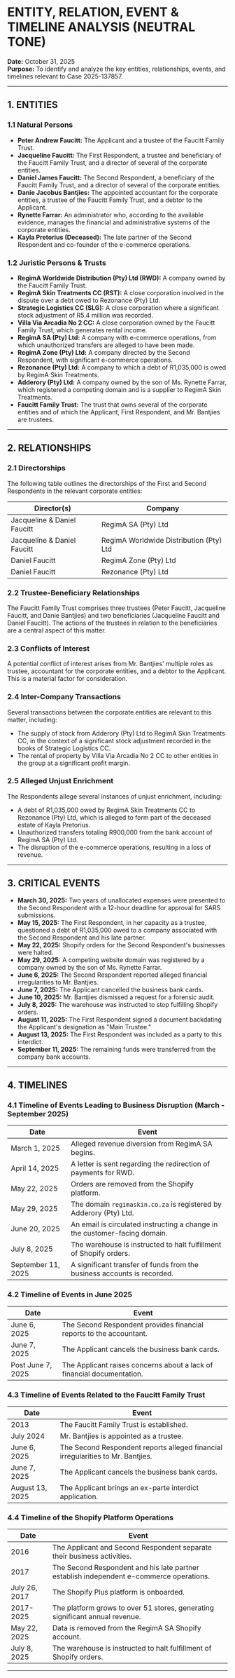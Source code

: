 
# ENTITY, RELATION, EVENT & TIMELINE ANALYSIS (NEUTRAL TONE)

**Date:** October 31, 2025  
**Purpose:** To identify and analyze the key entities, relationships, events, and timelines relevant to Case 2025-137857.

---

## 1. ENTITIES

### 1.1 Natural Persons

- **Peter Andrew Faucitt:** The Applicant and a trustee of the Faucitt Family Trust.
- **Jacqueline Faucitt:** The First Respondent, a trustee and beneficiary of the Faucitt Family Trust, and a director of several of the corporate entities.
- **Daniel James Faucitt:** The Second Respondent, a beneficiary of the Faucitt Family Trust, and a director of several of the corporate entities.
- **Danie Jacobus Bantjies:** The appointed accountant for the corporate entities, a trustee of the Faucitt Family Trust, and a debtor to the Applicant.
- **Rynette Farrar:** An administrator who, according to the available evidence, manages the financial and administrative systems of the corporate entities.
- **Kayla Pretorius (Deceased):** The late partner of the Second Respondent and co-founder of the e-commerce operations.

### 1.2 Juristic Persons & Trusts

- **RegimA Worldwide Distribution (Pty) Ltd (RWD):** A company owned by the Faucitt Family Trust.
- **RegimA Skin Treatments CC (RST):** A close corporation involved in the dispute over a debt owed to Rezonance (Pty) Ltd.
- **Strategic Logistics CC (SLG):** A close corporation where a significant stock adjustment of R5.4 million was recorded.
- **Villa Via Arcadia No 2 CC:** A close corporation owned by the Faucitt Family Trust, which generates rental income.
- **RegimA SA (Pty) Ltd:** A company with e-commerce operations, from which unauthorized transfers are alleged to have been made.
- **RegimA Zone (Pty) Ltd:** A company directed by the Second Respondent, with significant e-commerce operations.
- **Rezonance (Pty) Ltd:** A company to which a debt of R1,035,000 is owed by RegimA Skin Treatments.
- **Adderory (Pty) Ltd:** A company owned by the son of Ms. Rynette Farrar, which registered a competing domain and is a supplier to RegimA Skin Treatments.
- **Faucitt Family Trust:** The trust that owns several of the corporate entities and of which the Applicant, First Respondent, and Mr. Bantjies are trustees.

---
## 2. RELATIONSHIPS

### 2.1 Directorships

The following table outlines the directorships of the First and Second Respondents in the relevant corporate entities:

| Director(s) | Company |
|---|---|
| Jacqueline & Daniel Faucitt | RegimA SA (Pty) Ltd |
| Jacqueline & Daniel Faucitt | RegimA Worldwide Distribution (Pty) Ltd |
| Daniel Faucitt | RegimA Zone (Pty) Ltd |
| Daniel Faucitt | Rezonance (Pty) Ltd |

### 2.2 Trustee-Beneficiary Relationships

The Faucitt Family Trust comprises three trustees (Peter Faucitt, Jacqueline Faucitt, and Danie Bantjies) and two beneficiaries (Jacqueline Faucitt and Daniel Faucitt). The actions of the trustees in relation to the beneficiaries are a central aspect of this matter.

### 2.3 Conflicts of Interest

A potential conflict of interest arises from Mr. Bantjies' multiple roles as trustee, accountant for the corporate entities, and a debtor to the Applicant. This is a material factor for consideration.

### 2.4 Inter-Company Transactions

Several transactions between the corporate entities are relevant to this matter, including:

- The supply of stock from Adderory (Pty) Ltd to RegimA Skin Treatments CC, in the context of a significant stock adjustment recorded in the books of Strategic Logistics CC.
- The rental of property by Villa Via Arcadia No 2 CC to other entities in the group at a significant profit margin.

### 2.5 Alleged Unjust Enrichment

The Respondents allege several instances of unjust enrichment, including:

- A debt of R1,035,000 owed by RegimA Skin Treatments CC to Rezonance (Pty) Ltd, which is alleged to form part of the deceased estate of Kayla Pretorius.
- Unauthorized transfers totaling R900,000 from the bank account of RegimA SA (Pty) Ltd.
- The disruption of the e-commerce operations, resulting in a loss of revenue.

---
## 3. CRITICAL EVENTS

- **March 30, 2025:** Two years of unallocated expenses were presented to the Second Respondent with a 12-hour deadline for approval for SARS submissions.
- **May 15, 2025:** The First Respondent, in her capacity as a trustee, questioned a debt of R1,035,000 owed to a company associated with the Second Respondent and his late partner.
- **May 22, 2025:** Shopify orders for the Second Respondent's businesses were halted.
- **May 29, 2025:** A competing website domain was registered by a company owned by the son of Ms. Rynette Farrar.
- **June 6, 2025:** The Second Respondent reported alleged financial irregularities to Mr. Bantjies.
- **June 7, 2025:** The Applicant cancelled the business bank cards.
- **June 10, 2025:** Mr. Bantjies dismissed a request for a forensic audit.
- **July 8, 2025:** The warehouse was instructed to stop fulfilling Shopify orders.
- **August 11, 2025:** The First Respondent signed a document backdating the Applicant's designation as "Main Trustee."
- **August 13, 2025:** The First Respondent was included as a party to this interdict.
- **September 11, 2025:** The remaining funds were transferred from the company bank accounts.

---
## 4. TIMELINES

### 4.1 Timeline of Events Leading to Business Disruption (March - September 2025)

| Date | Event |
|---|---|
| March 1, 2025 | Alleged revenue diversion from RegimA SA begins. |
| April 14, 2025 | A letter is sent regarding the redirection of payments for RWD. |
| May 22, 2025 | Orders are removed from the Shopify platform. |
| May 29, 2025 | The domain `regimaskin.co.za` is registered by Adderory (Pty) Ltd. |
| June 20, 2025 | An email is circulated instructing a change in the customer-facing domain. |
| July 8, 2025 | The warehouse is instructed to halt fulfillment of Shopify orders. |
| September 11, 2025 | A significant transfer of funds from the business accounts is recorded. |

### 4.2 Timeline of Events in June 2025

| Date | Event |
|---|---|
| June 6, 2025 | The Second Respondent provides financial reports to the accountant. |
| June 7, 2025 | The Applicant cancels the business bank cards. |
| Post June 7, 2025 | The Applicant raises concerns about a lack of financial documentation. |

### 4.3 Timeline of Events Related to the Faucitt Family Trust

| Date | Event |
|---|---|
| 2013 | The Faucitt Family Trust is established. |
| July 2024 | Mr. Bantjies is appointed as a trustee. |
| June 6, 2025 | The Second Respondent reports alleged financial irregularities to Mr. Bantjies. |
| June 7, 2025 | The Applicant cancels the business bank cards. |
| August 13, 2025 | The Applicant brings an ex-parte interdict application. |

### 4.4 Timeline of the Shopify Platform Operations

| Date | Event |
|---|---|
| 2016 | The Applicant and Second Respondent separate their business activities. |
| 2017 | The Second Respondent and his late partner establish independent e-commerce operations. |
| July 26, 2017 | The Shopify Plus platform is onboarded. |
| 2017-2025 | The platform grows to over 51 stores, generating significant annual revenue. |
| May 22, 2025 | Data is removed from the RegimA SA Shopify account. |
| July 8, 2025 | The warehouse is instructed to halt fulfillment of Shopify orders. |

---
